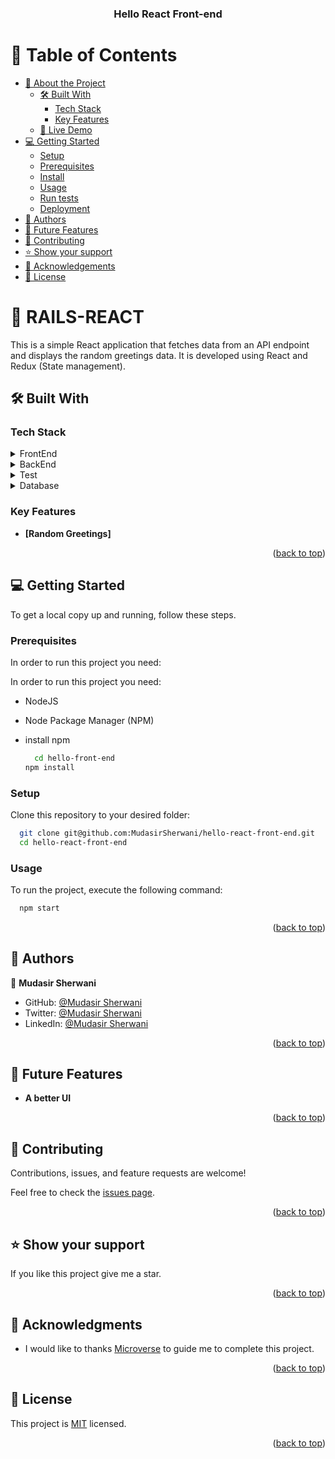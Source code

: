 <a name="readme-top"></a>

<div align="center">

  <h3><b>Hello React Front-end</b></h3>

</div>

<!-- TABLE OF CONTENTS -->

# 📗 Table of Contents

- [📖 About the Project](#about-project)
  - [🛠 Built With](#built-with)
    - [Tech Stack](#tech-stack)
    - [Key Features](#key-features)
  - [🚀 Live Demo](#live-demo)
- [💻 Getting Started](#getting-started)
  - [Setup](#setup)
  - [Prerequisites](#prerequisites)
  - [Install](#install)
  - [Usage](#usage)
  - [Run tests](#run-tests)
  - [Deployment](#triangular_flag_on_post-deployment)
- [👥 Authors](#authors)
- [🔭 Future Features](#future-features)
- [🤝 Contributing](#contributing)
- [⭐️ Show your support](#support)
- [🙏 Acknowledgements](#acknowledgements)
- [📝 License](#license)

<!-- PROJECT DESCRIPTION -->

# 📖 RAILS-REACT <a name="about-project"></a>

This is a simple React application that fetches data from an API endpoint and displays the random greetings data. It is developed using React and Redux (State management).


## 🛠 Built With <a name="built-with"></a>

### Tech Stack <a name="tech-stack"></a>

<details>
  <summary>FrontEnd</summary>
  <ul>
    <li><a href="https://reactjs.org/">React</a></li>
  </ul>
</details>

<details>
  <summary>BackEnd</summary>
  <ul>
    <li><a href="https://railsguide.com/">Rails</a></li>
  </ul>
</details>

<details>
  <summary>Test</summary>
  <ul>
    <li><a href="https://rspec.com/">RSPEC</a></li>
  </ul>
</details>

<details>
<summary>Database</summary>
  <ul>
    <li><a href="https://www.postgresql.org/">PostgreSQL</a></li>
  </ul>
</details>

<!-- Features -->

### Key Features <a name="key-features"></a>

- **[Random Greetings]**


<p align="right">(<a href="#readme-top">back to top</a>)</p>

<!-- LIVE DEMO -->
<!-- 
## 🚀 Live Demo <a name="live-demo"></a>

- [Live demo link](https://sherwani-budget-app.onrender.com/)

<p align="right">(<a href="#readme-top">back to top</a>)</p>

<!-- VIDEO DEMO -->

<!-- ## 💻 Video Demo <a name="live-demo"></a>

- [Video demo link](https://www.loom.com/share/ad88ab29db664f98ae0c5f6e1e4709cb)

<p align="right">(<a href="#readme-top">back to top</a>)</p> -->

## 💻 Getting Started <a name="getting-started"></a>

To get a local copy up and running, follow these steps.

### Prerequisites

In order to run this project you need:

In order to run this project you need:
 - NodeJS
 - Node Package Manager (NPM)


- install npm
  
  ```sh
    cd hello-front-end
  npm install

  ```

### Setup

Clone this repository to your desired folder:

```sh
  git clone git@github.com:MudasirSherwani/hello-react-front-end.git
  cd hello-react-front-end
```


### Usage

To run the project, execute the following command:

```sh
  npm start
```


<p align="right">(<a href="#readme-top">back to top</a>)</p>

<!-- AUTHORS -->

## 👥 Authors <a name="authors"></a>

👤 **Mudasir Sherwani**

- GitHub: [@Mudasir Sherwani](https://github.com/MudasirSherwani)
- Twitter: [@Mudasir Sherwani](https://twitter.com/mudasirsherwani)
- LinkedIn: [@Mudasir Sherwani](https://linkedin.com/in/mudasir-sherwani)


<p align="right">(<a href="#readme-top">back to top</a>)</p>

<!-- FUTURE FEATURES -->

## 🔭 Future Features <a name="future-features"></a>

- **A better UI**

<p align="right">(<a href="#readme-top">back to top</a>)</p>

<!-- CONTRIBUTING -->

## 🤝 Contributing <a name="contributing"></a>

Contributions, issues, and feature requests are welcome!

Feel free to check the [issues page](https://github.com/MudasirSherwani/hello-react-front-end/issues).

<p align="right">(<a href="#readme-top">back to top</a>)</p>

<!-- SUPPORT -->

## ⭐️ Show your support <a name="support"></a>

If you like this project give me a star.

<p align="right">(<a href="#readme-top">back to top</a>)</p>

<!-- ACKNOWLEDGEMENTS -->

## 🙏 Acknowledgments <a name="acknowledgements"></a>

- I would like to thanks [Microverse](https://www.microverse.org/) to guide me to complete this project.


<p align="right">(<a href="#readme-top">back to top</a>)</p>

<!-- LICENSE -->

## 📝 License <a name="license"></a>
 
This project is [MIT](https://github.com/MudasirSherwani/hello-react-front-end/blob/Development/LICENSE) licensed.


<p align="right">(<a href="#readme-top">back to top</a>)</p>
